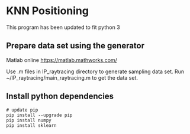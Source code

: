 # KNN Positioning

This program has been updated to fit python 3

## Prepare data set using the generator

Matlab online <https://matlab.mathworks.com/>

Use .m files in IP_raytracing directory to generate sampling data set. Run ~/IP_raytracing/main_raytracing.m to get the data set.

## Install python dependencies

```command line
# update pip
pip install --upgrade pip
pip install numpy
pip install sklearn
```

